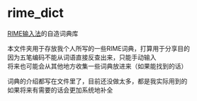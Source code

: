 # rime_dict
[RIME输入法](https://github.com/rime/home)的自造词典库

本文件夹用于存放我个人所写的一些RIME词典，打算用于分享目的  
因为五笔编码不能从词语直接反查出来，只能手动输入  
将来也可能会从其他地方收集一些词典放进来（如果能找到的话）  

词典的介绍都写在文件里了，目前还没做太多，都是我实际用到的  
如果将来有需要的话会更加系统地补全  

